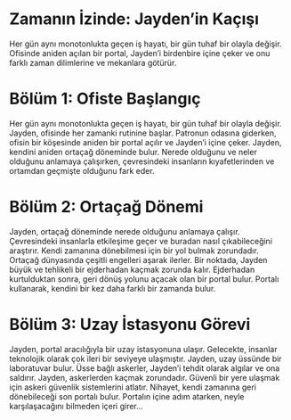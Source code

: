 # Zamanın İzinde: Jayden’in Kaçışı

Her gün aynı monotonlukta geçen iş hayatı, bir gün tuhaf bir olayla değişir. Ofisinde aniden açılan bir portal, Jayden’i birdenbire içine çeker ve onu farklı zaman dilimlerine ve mekanlara götürür.

# Bölüm 1: Ofiste Başlangıç

Her gün aynı monotonlukta geçen iş hayatı, bir gün tuhaf bir olayla değişir. Jayden, ofisinde her zamanki rutinine başlar. Patronun odasına giderken, ofisin bir köşesinde aniden bir portal açılır ve Jayden’i içine çeker. Jayden, kendini aniden ortaçağ döneminde bulur. Nerede olduğunu ve neler olduğunu anlamaya çalışırken, çevresindeki insanların kıyafetlerinden ve ortamdan geçmişte olduğunu fark eder.

# Bölüm 2: Ortaçağ Dönemi

Jayden, ortaçağ döneminde nerede olduğunu anlamaya çalışır. Çevresindeki insanlarla etkileşime geçer ve buradan nasıl çıkabileceğini araştırır. Kendi zamanına dönebilmesi için bir yol bulmak zorundadır. Ortaçağ dünyasında çeşitli engelleri aşarak ilerler. Bir noktada, Jayden büyük ve tehlikeli bir ejderhadan kaçmak zorunda kalır. Ejderhadan kurtulduktan sonra, geri dönüş yolunu açacak olan bir portal bulur. Portalı kullanarak, kendini bir kez daha farklı bir zamanda bulur.

# Bölüm 3: Uzay İstasyonu Görevi

Jayden, portal aracılığıyla bir uzay istasyonuna ulaşır. Gelecekte, insanlar teknolojik olarak çok ileri bir seviyeye ulaşmıştır. Jayden, uzay üssünde bir laboratuvar bulur. Üsse bağlı askerler, Jayden’i tehdit olarak algılar ve ona saldırır. Jayden, askerlerden kaçmak zorundadır. Güvenli bir yere ulaşmak için askeri güvenlik sistemlerini atlatır. Nihayet, kendi zamanına geri dönebileceği son portalı bulur. Portalın içine adım atarken, neyle karşılaşacağını bilmeden içeri girer...

